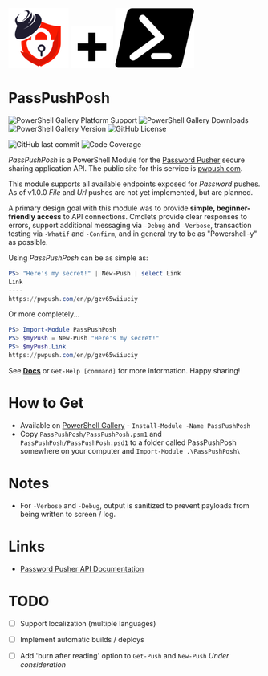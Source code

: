 ![Password Pusher Logo](pwpsm.png) ![](plussm.png) ![PowerShell Logo](pslogosm.png)
# PassPushPosh
![PowerShell Gallery Platform Support](https://img.shields.io/powershellgallery/p/passpushposh)
![PowerShell Gallery Downloads](https://img.shields.io/powershellgallery/dt/passpushposh)
![PowerShell Gallery Version](https://img.shields.io/powershellgallery/v/passpushposh)
![GitHub License](https://img.shields.io/github/license/adamburley/PassPushPosh)

![GitHub last commit](https://img.shields.io/github/last-commit/adamburley/PassPushPosh)
![Code Coverage](https://img.shields.io/badge/coverage-76%25-yellow.svg?maxAge=60)


*PassPushPosh* is a PowerShell Module for the [Password Pusher](https://github.com/pglombardo/PasswordPusher) secure sharing application API. The public site for this service is [pwpush.com](https://pwpush.com).

This module supports all available endpoints exposed for *Password* pushes. As of v1.0.0 *File* and *Url* pushes are not yet implemented, but are planned.

A primary design goal with this module was to provide **simple, beginner-friendly access** to API connections. Cmdlets provide clear responses to errors, support additional messaging via `-Debug` and `-Verbose`, transaction testing via `-Whatif` and `-Confirm`, and in general try to be as "Powershell-y" as possible.

Using *PassPushPosh* can be as simple as:

```powershell
PS> "Here's my secret!" | New-Push | select Link
Link
----
https://pwpush.com/en/p/gzv65wiiuciy
```

Or more completely...

```powershell
PS> Import-Module PassPushPosh
PS> $myPush = New-Push "Here's my secret!"
PS> $myPush.Link
https://pwpush.com/en/p/gzv65wiiuciy
```

See **[Docs](Docs)** or `Get-Help [command]` for more information. Happy sharing!

# How to Get

- Available on [PowerShell Gallery](https://www.powershellgallery.com/packages/PassPushPosh) - `Install-Module -Name PassPushPosh`
- Copy `PassPushPosh/PassPushPosh.psm1` and `PassPushPosh/PassPushPosh.psd1` to a folder called PassPushPosh somewhere on your computer and `Import-Module .\PassPushPosh\`

# Notes

- For `-Verbose` and `-Debug`, output is sanitized to prevent payloads from being written to screen / log.

# Links

- [Password Pusher API Documentation](https://pwpush.com/api/)

# TODO

- [ ] Support localization (multiple languages)
- [ ] Implement automatic builds / deploys
- [ ] Add 'burn after reading' option to `Get-Push` and `New-Push` *Under consideration*

